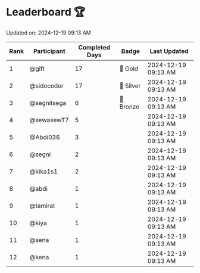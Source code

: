 # Leaderboard 🏆

Updated on: 2024-12-19 09:13 AM

| Rank | Participant       | Completed Days | Badge      | Last Updated         |
|------|-------------------|----------------|------------|----------------------|
| 1    | @gift             | 17             | 🏅 Gold     | 2024-12-19 09:13 AM |
| 2    | @sidocoder        | 17             | 🥈 Silver   | 2024-12-19 09:13 AM |
| 3    | @segnitsega       | 6              | 🥉 Bronze   | 2024-12-19 09:13 AM |
| 4    | @sewasewT7        | 5              |            | 2024-12-19 09:13 AM |
| 5    | @Abdi036          | 3              |            | 2024-12-19 09:13 AM |
| 6    | @segni            | 2              |            | 2024-12-19 09:13 AM |
| 7    | @kika1s1          | 2              |            | 2024-12-19 09:13 AM |
| 8    | @abdi             | 1              |            | 2024-12-19 09:13 AM |
| 9    | @tamirat          | 1              |            | 2024-12-19 09:13 AM |
| 10   | @kiya             | 1              |            | 2024-12-19 09:13 AM |
| 11   | @sena             | 1              |            | 2024-12-19 09:13 AM |
| 12   | @kena             | 1              |            | 2024-12-19 09:13 AM |
